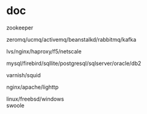 # doc
zookeeper  

zeromq/ucmq/activemq/beanstalkd/rabbitmq/kafka  

lvs/nginx/haproxy/f5/netscale  

mysql/firebird/sqllite/postgresql/sqlserver/oracle/db2  

varnish/squid  

nginx/apache/lighttp  

linux/freebsd/windows  
swoole





